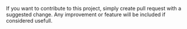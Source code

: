 If you want to contribute to this project, simply create pull request with a suggested change. Any improvement or feature will be included if considered usefull.
